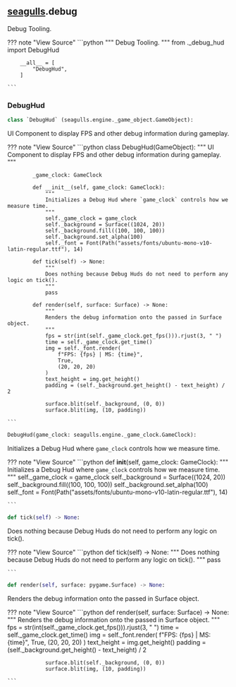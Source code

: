 ## [seagulls](../seagulls).debug
Debug Tooling.

??? note "View Source"
    ```python
        """
        Debug Tooling.
        """
        from ._debug_hud import DebugHud

        __all__ = [
            "DebugHud",
        ]

    ```

### DebugHud
```python
class `DebugHud` (seagulls.engine._game_object.GameObject):
```

UI Component to display FPS and other debug information during gameplay.

??? note "View Source"
    ```python
        class DebugHud(GameObject):
            """
            UI Component to display FPS and other debug information during gameplay.
            """

            _game_clock: GameClock

            def __init__(self, game_clock: GameClock):
                """
                Initializes a Debug Hud where `game_clock` controls how we measure time.
                """
                self._game_clock = game_clock
                self._background = Surface((1024, 20))
                self._background.fill((100, 100, 100))
                self._background.set_alpha(100)
                self._font = Font(Path("assets/fonts/ubuntu-mono-v10-latin-regular.ttf"), 14)

            def tick(self) -> None:
                """
                Does nothing because Debug Huds do not need to perform any logic on tick().
                """
                pass

            def render(self, surface: Surface) -> None:
                """
                Renders the debug information onto the passed in Surface object.
                """
                fps = str(int(self._game_clock.get_fps())).rjust(3, " ")
                time = self._game_clock.get_time()
                img = self._font.render(
                    f"FPS: {fps} | MS: {time}",
                    True,
                    (20, 20, 20)
                )
                text_height = img.get_height()
                padding = (self._background.get_height() - text_height) / 2

                surface.blit(self._background, (0, 0))
                surface.blit(img, (10, padding))

    ```


```python
DebugHud(game_clock: seagulls.engine._game_clock.GameClock):
```

Initializes a Debug Hud where `game_clock` controls how we measure time.

??? note "View Source"
    ```python
            def __init__(self, game_clock: GameClock):
                """
                Initializes a Debug Hud where `game_clock` controls how we measure time.
                """
                self._game_clock = game_clock
                self._background = Surface((1024, 20))
                self._background.fill((100, 100, 100))
                self._background.set_alpha(100)
                self._font = Font(Path("assets/fonts/ubuntu-mono-v10-latin-regular.ttf"), 14)

    ```


```python
def tick(self) -> None:
```

Does nothing because Debug Huds do not need to perform any logic on tick().

??? note "View Source"
    ```python
            def tick(self) -> None:
                """
                Does nothing because Debug Huds do not need to perform any logic on tick().
                """
                pass

    ```


```python
def render(self, surface: pygame.Surface) -> None:
```

Renders the debug information onto the passed in Surface object.

??? note "View Source"
    ```python
            def render(self, surface: Surface) -> None:
                """
                Renders the debug information onto the passed in Surface object.
                """
                fps = str(int(self._game_clock.get_fps())).rjust(3, " ")
                time = self._game_clock.get_time()
                img = self._font.render(
                    f"FPS: {fps} | MS: {time}",
                    True,
                    (20, 20, 20)
                )
                text_height = img.get_height()
                padding = (self._background.get_height() - text_height) / 2

                surface.blit(self._background, (0, 0))
                surface.blit(img, (10, padding))

    ```


